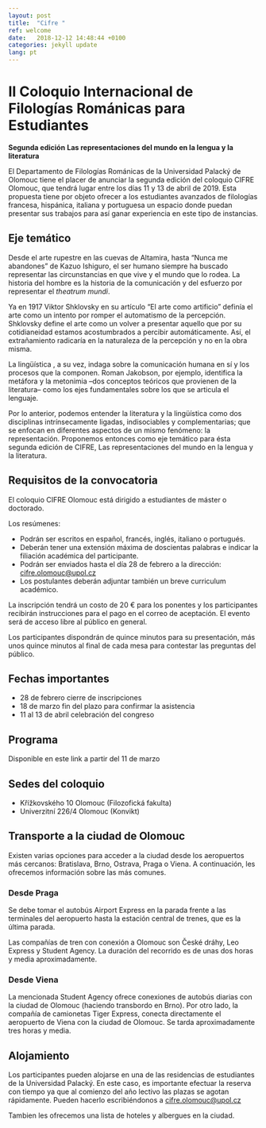 ```yaml
---
layout: post
title:  "Cifre "
ref: welcome
date:   2018-12-12 14:48:44 +0100
categories: jekyll update
lang: pt
---
```


# II Coloquio Internacional de Filologías Románicas para Estudiantes


**Segunda edición**
**Las representaciones del mundo en la lengua y la literatura**

El Departamento de Filologías Románicas de la Universidad Palacký de Olomouc tiene el placer de anunciar la segunda edición del coloquio CIFRE Olomouc, que tendrá lugar entre los días 11 y 13 de abril de 2019. Esta propuesta tiene por objeto ofrecer a los estudiantes avanzados de filologías francesa, hispánica, italiana y portuguesa un espacio donde puedan presentar sus trabajos para así ganar experiencia en este tipo de instancias.

## Eje temático

Desde el arte rupestre en las cuevas de Altamira, hasta “Nunca me abandones” de Kazuo Ishiguro, el ser humano siempre ha buscado representar las circunstancias en que vive y el mundo que lo rodea. La historia del hombre es la historia de la comunicación y del esfuerzo por representar el *theatrum mundi*.

Ya en 1917 Viktor Shklovsky en su artículo “El arte como artificio” definía el arte como un intento por romper el automatismo de la percepción. Shklovsky define el arte como un volver a presentar aquello que por su cotidianeidad estamos acostumbrados a percibir automáticamente. Así, el extrañamiento radicaría en la naturaleza de la percepción y no en la obra misma.

La lingüística , a su vez, indaga sobre la comunicación humana en sí y los procesos que la componen. Roman Jakobson, por ejemplo, identifica la metáfora y la metonimia –dos conceptos teóricos que provienen de la literatura– como los ejes fundamentales sobre los que se articula el lenguaje.

Por lo anterior, podemos entender la literatura y la lingüística como dos disciplinas intrínsecamente ligadas, indisociables y complementarias; que se enfocan en diferentes aspectos de un mismo fenómeno: la representación. Proponemos entonces como eje temático para ésta segunda edición de CIFRE, Las representaciones del mundo en la lengua y la literatura.

## Requisitos de la convocatoria

El coloquio CIFRE Olomouc está dirigido a estudiantes de máster o doctorado.

Los resúmenes:

* Podrán ser escritos en español, francés, inglés, italiano o portugués.
* Deberán tener una extensión máxima de doscientas palabras e indicar la filiación académica del participante.
* Podrán ser enviados hasta el día 28 de febrero a la dirección: cifre.olomouc@upol.cz
* Los postulantes deberán adjuntar también un breve curriculum académico.

La inscripción tendrá un costo de 20 € para los ponentes y los participantes recibirán instrucciones para el pago en el correo de aceptación. El evento será de acceso libre al público en general.

Los participantes dispondrán de quince minutos para su presentación, más unos quince minutos al final de cada mesa para contestar las preguntas del público.

## Fechas importantes

* 28 de febrero cierre de inscripciones
* 18 de marzo fin del plazo para confirmar la asistencia
* 11 al 13 de abril celebración del congreso

## Programa

Disponible en este link a partir del 11 de marzo

## Sedes del coloquio

* Křížkovského 10 Olomouc (Filozofická fakulta)
* Univerzitní 226/4 Olomouc (Konvikt)

## Transporte a la ciudad de Olomouc

Existen varias opciones para acceder a la ciudad desde los aeropuertos más cercanos: Bratislava, Brno, Ostrava, Praga o Viena. A continuación, les ofrecemos información sobre las más comunes.

### Desde Praga

Se debe tomar el autobús Airport Express en la parada frente a las terminales del aeropuerto hasta la estación central de trenes, que es la última parada.

Las compañías de tren con conexión a Olomouc son České dráhy, Leo Express y Student Agency. La duración del recorrido es de unas dos horas y media aproximadamente.

### Desde Viena

La mencionada Student Agency ofrece conexiones de autobús diarias con la ciudad de Olomouc (haciendo transbordo en Brno). Por otro lado, la compañía de camionetas Tiger Express, conecta directamente el aeropuerto de Viena con la ciudad de Olomouc. Se tarda aproximadamente tres horas y media.

## Alojamiento

Los participantes pueden alojarse en una de las residencias de estudiantes de la Universidad Palacký. En este caso, es  importante efectuar la reserva con tiempo ya que al comienzo del año lectivo las plazas se agotan rápidamente. Pueden hacerlo escribiéndonos a cifre.olomouc@upol.cz 

Tambien les ofrecemos una lista de hoteles y albergues en la ciudad.

